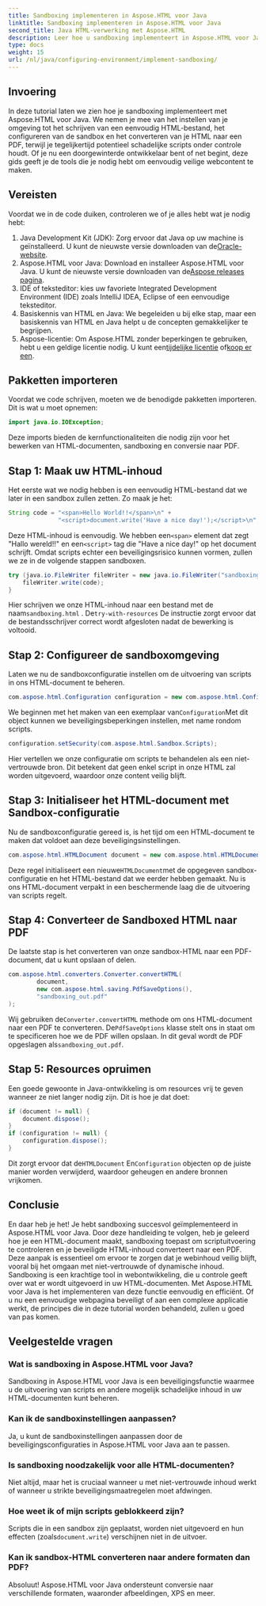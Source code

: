 ```yaml
---
title: Sandboxing implementeren in Aspose.HTML voor Java
linktitle: Sandboxing implementeren in Aspose.HTML voor Java
second_title: Java HTML-verwerking met Aspose.HTML
description: Leer hoe u sandboxing implementeert in Aspose.HTML voor Java om de uitvoering van scripts in uw HTML-documenten veilig te beheren en ze naar PDF te converteren.
type: docs
weight: 15
url: /nl/java/configuring-environment/implement-sandboxing/
---
```

## Invoering
In deze tutorial laten we zien hoe je sandboxing implementeert met Aspose.HTML voor Java. We nemen je mee van het instellen van je omgeving tot het schrijven van een eenvoudig HTML-bestand, het configureren van de sandbox en het converteren van je HTML naar een PDF, terwijl je tegelijkertijd potentieel schadelijke scripts onder controle houdt. Of je nu een doorgewinterde ontwikkelaar bent of net begint, deze gids geeft je de tools die je nodig hebt om eenvoudig veilige webcontent te maken.
## Vereisten
Voordat we in de code duiken, controleren we of je alles hebt wat je nodig hebt:
1.  Java Development Kit (JDK): Zorg ervoor dat Java op uw machine is geïnstalleerd. U kunt de nieuwste versie downloaden van de[Oracle-website](https://www.oracle.com/java/technologies/javase-downloads.html).
2.  Aspose.HTML voor Java: Download en installeer Aspose.HTML voor Java. U kunt de nieuwste versie downloaden van de[Aspose releases pagina](https://releases.aspose.com/html/java/).
3. IDE of teksteditor: kies uw favoriete Integrated Development Environment (IDE) zoals IntelliJ IDEA, Eclipse of een eenvoudige teksteditor.
4. Basiskennis van HTML en Java: We begeleiden u bij elke stap, maar een basiskennis van HTML en Java helpt u de concepten gemakkelijker te begrijpen.
5.  Aspose-licentie: Om Aspose.HTML zonder beperkingen te gebruiken, hebt u een geldige licentie nodig. U kunt een[tijdelijke licentie](https://purchase.aspose.com/temporary-license/) of[koop er een](https://purchase.aspose.com/buy).

## Pakketten importeren
Voordat we code schrijven, moeten we de benodigde pakketten importeren. Dit is wat u moet opnemen:
```java
import java.io.IOException;
```
Deze imports bieden de kernfunctionaliteiten die nodig zijn voor het bewerken van HTML-documenten, sandboxing en conversie naar PDF.

## Stap 1: Maak uw HTML-inhoud
Het eerste wat we nodig hebben is een eenvoudig HTML-bestand dat we later in een sandbox zullen zetten. Zo maak je het:
```java
String code = "<span>Hello World!!</span>\n" +
              "<script>document.write('Have a nice day!');</script>\n";
```
 Deze HTML-inhoud is eenvoudig. We hebben een`<span>` element dat zegt "Hallo wereld!!" en een`<script>` tag die "Have a nice day!" op het document schrijft. Omdat scripts echter een beveiligingsrisico kunnen vormen, zullen we ze in de volgende stappen sandboxen.
```java
try (java.io.FileWriter fileWriter = new java.io.FileWriter("sandboxing.html")) {
    fileWriter.write(code);
}
```
Hier schrijven we onze HTML-inhoud naar een bestand met de naam`sandboxing.html` . De`try-with-resources` De instructie zorgt ervoor dat de bestandsschrijver correct wordt afgesloten nadat de bewerking is voltooid.
## Stap 2: Configureer de sandboxomgeving
Laten we nu de sandboxconfiguratie instellen om de uitvoering van scripts in ons HTML-document te beheren.
```java
com.aspose.html.Configuration configuration = new com.aspose.html.Configuration();
```
 We beginnen met het maken van een exemplaar van`Configuration`Met dit object kunnen we beveiligingsbeperkingen instellen, met name rondom scripts.
```java
configuration.setSecurity(com.aspose.html.Sandbox.Scripts);
```
Hier vertellen we onze configuratie om scripts te behandelen als een niet-vertrouwde bron. Dit betekent dat geen enkel script in onze HTML zal worden uitgevoerd, waardoor onze content veilig blijft.
## Stap 3: Initialiseer het HTML-document met Sandbox-configuratie
Nu de sandboxconfiguratie gereed is, is het tijd om een HTML-document te maken dat voldoet aan deze beveiligingsinstellingen.
```java
com.aspose.html.HTMLDocument document = new com.aspose.html.HTMLDocument("sandboxing.html", configuration);
```
 Deze regel initialiseert een nieuwe`HTMLDocument`met de opgegeven sandbox-configuratie en het HTML-bestand dat we eerder hebben gemaakt. Nu is ons HTML-document verpakt in een beschermende laag die de uitvoering van scripts regelt.
## Stap 4: Converteer de Sandboxed HTML naar PDF
De laatste stap is het converteren van onze sandbox-HTML naar een PDF-document, dat u kunt opslaan of delen.
```java
com.aspose.html.converters.Converter.convertHTML(
        document,
        new com.aspose.html.saving.PdfSaveOptions(),
        "sandboxing_out.pdf"
);
```
 Wij gebruiken de`Converter.convertHTML` methode om ons HTML-document naar een PDF te converteren. De`PdfSaveOptions` klasse stelt ons in staat om te specificeren hoe we de PDF willen opslaan. In dit geval wordt de PDF opgeslagen als`sandboxing_out.pdf`.
## Stap 5: Resources opruimen
Een goede gewoonte in Java-ontwikkeling is om resources vrij te geven wanneer ze niet langer nodig zijn. Dit is hoe je dat doet:
```java
if (document != null) {
    document.dispose();
}
if (configuration != null) {
    configuration.dispose();
}
```
 Dit zorgt ervoor dat de`HTMLDocument` En`Configuration` objecten op de juiste manier worden verwijderd, waardoor geheugen en andere bronnen vrijkomen.

## Conclusie
En daar heb je het! Je hebt sandboxing succesvol geïmplementeerd in Aspose.HTML voor Java. Door deze handleiding te volgen, heb je geleerd hoe je een HTML-document maakt, sandboxing toepast om scriptuitvoering te controleren en je beveiligde HTML-inhoud converteert naar een PDF. Deze aanpak is essentieel om ervoor te zorgen dat je webinhoud veilig blijft, vooral bij het omgaan met niet-vertrouwde of dynamische inhoud.
Sandboxing is een krachtige tool in webontwikkeling, die u controle geeft over wat er wordt uitgevoerd in uw HTML-documenten. Met Aspose.HTML voor Java is het implementeren van deze functie eenvoudig en efficiënt. Of u nu een eenvoudige webpagina beveiligt of aan een complexe applicatie werkt, de principes die in deze tutorial worden behandeld, zullen u goed van pas komen.
## Veelgestelde vragen
### Wat is sandboxing in Aspose.HTML voor Java?
Sandboxing in Aspose.HTML voor Java is een beveiligingsfunctie waarmee u de uitvoering van scripts en andere mogelijk schadelijke inhoud in uw HTML-documenten kunt beheren.
### Kan ik de sandboxinstellingen aanpassen?
Ja, u kunt de sandboxinstellingen aanpassen door de beveiligingsconfiguraties in Aspose.HTML voor Java aan te passen.
### Is sandboxing noodzakelijk voor alle HTML-documenten?
Niet altijd, maar het is cruciaal wanneer u met niet-vertrouwde inhoud werkt of wanneer u strikte beveiligingsmaatregelen moet afdwingen.
### Hoe weet ik of mijn scripts geblokkeerd zijn?
 Scripts die in een sandbox zijn geplaatst, worden niet uitgevoerd en hun effecten (zoals`document.write`) verschijnen niet in de uitvoer.
### Kan ik sandbox-HTML converteren naar andere formaten dan PDF?
Absoluut! Aspose.HTML voor Java ondersteunt conversie naar verschillende formaten, waaronder afbeeldingen, XPS en meer.